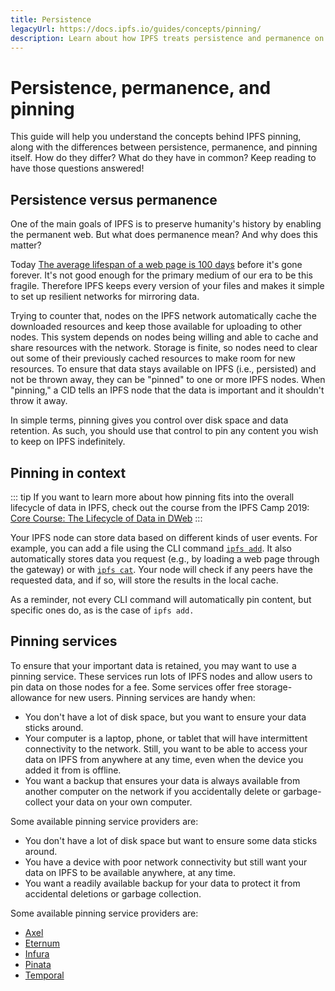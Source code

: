 ```yaml
---
title: Persistence
legacyUrl: https://docs.ipfs.io/guides/concepts/pinning/
description: Learn about how IPFS treats persistence and permanence on the web and how pinning can help keep data from being discarded.
---
```


# Persistence, permanence, and pinning

This guide will help you understand the concepts behind IPFS pinning, along with the differences between persistence, permanence, and pinning itself. How do they differ? What do they have in common? Keep reading to have those questions answered!

## Persistence versus permanence

One of the main goals of IPFS is to preserve humanity's history by enabling the permanent web. But what does permanence mean? And why does this matter?

Today [The average lifespan of a web page is 100 days](https://blogs.loc.gov/thesignal/2011/11/the-average-lifespan-of-a-webpage/) before it's gone forever. It's not good enough for the primary medium of our era to be this fragile. Therefore IPFS keeps every version of your files and makes it simple to set up resilient networks for mirroring data.

Trying to counter that, nodes on the IPFS network automatically cache the downloaded resources and keep those available for uploading to other nodes. This system depends on nodes being willing and able to cache and share resources with the network. Storage is finite, so nodes need to clear out some of their previously cached resources to make room for new resources. To ensure that data stays available on IPFS (i.e., persisted) and not be thrown away, they can be "pinned" to one or more IPFS nodes. When "pinning," a CID tells an IPFS node that the data is important and it shouldn't throw it away.

In simple terms, pinning gives you control over disk space and data retention. As such, you should use that control to pin any content you wish to keep on IPFS indefinitely.

## Pinning in context

::: tip
If you want to learn more about how pinning fits into the overall lifecycle of data in IPFS, check out the course from the IPFS Camp 2019: [Core Course: The Lifecycle of Data in DWeb](https://www.youtube.com/watch?v=fLUq0RkiTBA)
:::

Your IPFS node can store data based on different kinds of user events. For example, you can add a file using the CLI command [`ipfs add`](https://docs.ipfs.io/reference/cli/#ipfs-add). It also automatically stores data you request (e.g., by loading a web page through the gateway) or with [`ipfs cat`](https://docs.ipfs.io/reference/cli/#ipfs-cat). Your node will check if any peers have the requested data, and if so, will store the results in the local cache.

As a reminder, not every CLI command will automatically pin content, but specific ones do, as is the case of `ipfs add.`

## Pinning services

To ensure that your important data is retained, you may want to use a pinning service. These services run lots of IPFS nodes and allow users to pin data on those nodes for a fee. Some services offer free storage-allowance for new users. Pinning services are handy when:

- You don't have a lot of disk space, but you want to ensure your data sticks around.
- Your computer is a laptop, phone, or tablet that will have intermittent connectivity to the network. Still, you want to be able to access your data on IPFS from anywhere at any time, even when the device you added it from is offline.
- You want a backup that ensures your data is always available from another computer on the network if you accidentally delete or garbage-collect your data on your own computer.

Some available pinning service providers are:

- You don't have a lot of disk space but want to ensure some data sticks around.
- You have a device with poor network connectivity but still want your data on IPFS to be available anywhere, at any time.
- You want a readily available backup for your data to protect it from accidental deletions or garbage collection.

Some available pinning service providers are:

- [Axel](https://www.axel.org/blog/2019/07/23/qa-with-the-developers-of-axel-ipfs/)
- [Eternum](https://www.eternum.io/)
- [Infura](https://infura.io/)
- [Pinata](https://pinata.cloud/)
- [Temporal](https://temporal.cloud/)
